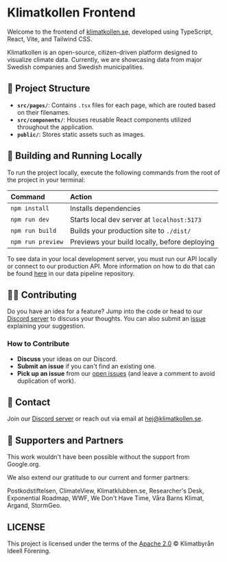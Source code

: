 # Klimatkollen Frontend

Welcome to the frontend of [klimatkollen.se](https://klimatkollen.se), developed using TypeScript, React, Vite, and Tailwind CSS.

Klimatkollen is an open-source, citizen-driven platform designed to visualize climate data. Currently, we are showcasing data from major Swedish companies and Swedish municipalities.

## 🚀 Project Structure

- **`src/pages/`**: Contains `.tsx` files for each page, which are routed based on their filenames.
- **`src/components/`**: Houses reusable React components utilized throughout the application.
- **`public/`**: Stores static assets such as images.

## 🧞 Building and Running Locally

To run the project locally, execute the following commands from the root of the project in your terminal:

| Command           | Action                                        |
| :---------------- | :-------------------------------------------- |
| `npm install`     | Installs dependencies                         |
| `npm run dev`     | Starts local dev server at `localhost:5173`   |
| `npm run build`   | Builds your production site to `./dist/`      |
| `npm run preview` | Previews your build locally, before deploying |

To see data in your local development server, you must run our API locally or connect to our production API. More information on how to do that can be found [here](https://github.com/Klimatbyran/garbo) in our data pipeline repository.

## 👩‍💻 Contributing

Do you have an idea for a feature? Jump into the code or head to our [Discord server](https://discord.gg/N5P64QPQ6v) to discuss your thoughts. You can also submit an [issue](https://github.com/Klimatbyran/beta/issues) explaining your suggestion.

### How to Contribute

- **Discuss** your ideas on our Discord.
- **Submit an issue** if you can't find an existing one.
- **Pick up an issue** from our [open issues](https://github.com/Klimatbyran/beta/issues) (and leave a comment to avoid duplication of work).

## 📠 Contact

Join our [Discord server](https://discord.gg/N5P64QPQ6v) or reach out via email at [hej@klimatkollen.se](mailto:hej@klimatkollen.se).

## 🫶 Supporters and Partners

This work wouldn't have been possible without the support from Google.org.

We also extend our gratitude to our current and former partners:

Postkodstiftelsen, ClimateView, Klimatklubben.se, Researcher's Desk, Exponential Roadmap, WWF, We Don't Have Time, Våra Barns Klimat, Argand, StormGeo.

## LICENSE

This project is licensed under the terms of the [Apache 2.0](LICENSE) © Klimatbyrån Ideell Förening.
